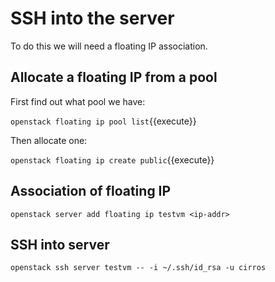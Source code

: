 # SSH into the server

To do this we will need a floating IP association.

## Allocate a floating IP from a pool

First find out what pool we have:

`openstack floating ip pool list`{{execute}}

Then allocate one:

`openstack floating ip create public`{{execute}}

## Association of floating IP

`openstack server add floating ip testvm <ip-addr>`

## SSH into server

`openstack ssh server testvm -- -i ~/.ssh/id_rsa -u cirros`
